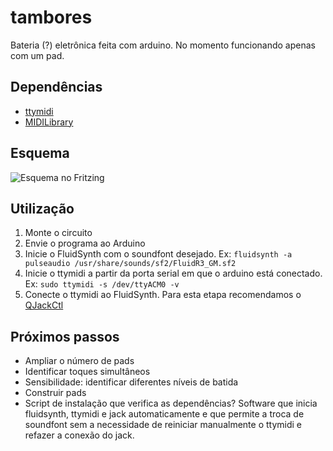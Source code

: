 # tambores
Bateria (?) eletrônica feita com arduino. No momento funcionando apenas com um pad.

## Dependências
- [ttymidi](http://www.varal.org/ttymidi/)
- [MIDILibrary](https://github.com/FortySevenEffects/arduino_midi_library)

## Esquema
![Esquema no Fritzing](/schematics/scheme.jpg)

## Utilização
1. Monte o circuito
2. Envie o programa ao Arduino
3. Inicie o FluidSynth com o soundfont desejado. Ex: 
```fluidsynth -a pulseaudio /usr/share/sounds/sf2/FluidR3_GM.sf2```
4. Inicie o ttymidi a partir da porta serial em que o arduino está conectado. Ex: 
```sudo ttymidi -s /dev/ttyACM0 -v```
5. Conecte o ttymidi ao FluidSynth. Para esta etapa recomendamos o [QJackCtl](http://qjackctl.sourceforge.net/)

## Próximos passos
- Ampliar o número de pads
- Identificar toques simultâneos
- Sensibilidade: identificar diferentes níveis de batida
- Construir pads
- Script de instalação que verifica as dependências? Software que inicia fluidsynth, ttymidi e jack automaticamente e que permite a troca de soundfont sem a necessidade de reiniciar manualmente o ttymidi e refazer a conexão do jack.


